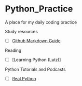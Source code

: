 # Python_Practice

A place for my daily coding practice

Study resources

- [ ] [Github Markdown Guide](https://guides.github.com/features/mastering-markdown/)

Reading

- [ ] [Learning Python (Lutz)]


Python Tutorials and Podcasts

- [ ] [Real Python](https://realpython.com/)
